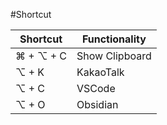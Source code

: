 #Shortcut

| Shortcut  | Functionality  |
| --------- | -------------- |
| ⌘ + ⌥ + C | Show Clipboard |
| ⌥ + K     | KakaoTalk      |
| ⌥ + C     | VSCode         |
| ⌥ + O     | Obsidian       |
